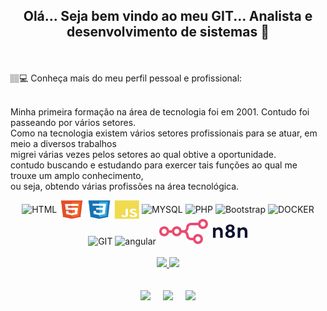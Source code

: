 <div align="center"><h2> Olá... Seja bem vindo ao meu GIT...  Analista e desenvolvimento de sistemas 👋</h2></div><br /><br />
<div text-color="#FF0000">🏽‍💻 Conheça mais do meu perfil pessoal e profissional: </div><br />
<div>
  <p align="left">
    Minha primeira formação na área de tecnologia foi em 2001. Contudo foi passeando por vários setores.<br />
    Como na tecnologia existem vários setores profissionais para se atuar, em meio a diversos trabalhos <br />
    migrei várias vezes pelos setores ao qual obtive a oportunidade.<br />
    contudo buscando e estudando para exercer tais funções ao qual me trouxe um amplo conhecimento,<br />
    ou seja, obtendo várias profissões na área tecnológica.<br />
  </p>
</div>

<div align="center">
<img align="center" alt="HTML" height="30" width="40" src="https://cdn.jsdelivr.net/gh/devicons/devicon/icons/linux/linux-original.svg" />
<img align="center" alt="HTML" height="30" width="40" src="https://raw.githubusercontent.com/devicons/devicon/master/icons/html5/html5-original.svg">
<img align="center" alt="CSS" height="30" width="40" src="https://raw.githubusercontent.com/devicons/devicon/master/icons/css3/css3-original.svg">
<img align="center" alt="JavaScript" height="30" width="40" src="https://raw.githubusercontent.com/devicons/devicon/master/icons/javascript/javascript-plain.svg">
<img align="center" alt="MYSQL" height="30" width="40" src="https://cdn.jsdelivr.net/gh/devicons/devicon/icons/mysql/mysql-original-wordmark.svg" /> <img align="center" alt="PHP" height="30" width="40" src="https://cdn.jsdelivr.net/gh/devicons/devicon/icons/php/php-original.svg" />
<img align="center" alt="Bootstrap" height="30" width="40" src="https://cdn.jsdelivr.net/gh/devicons/devicon/icons/bootstrap/bootstrap-original.svg" />
<img align="center" alt="DOCKER" height="30" width="40" src="https://cdn.jsdelivr.net/gh/devicons/devicon/icons/docker/docker-original-wordmark.svg" />
<img align="center" alt="GIT" height="30" width="40" src="https://cdn.jsdelivr.net/gh/devicons/devicon/icons/github/github-original-wordmark.svg" />
<img align="center" alt="angular" height="30" width="40" src="https://cdn.jsdelivr.net/gh/devicons/devicon/icons/angularjs/angularjs-original.svg" />
  <svg width="143" height="40" viewBox="0 0 143 40" fill="none" xmlns="http://www.w3.org/2000/svg" data-v-3baeee6e="" class=""><path fill-rule="evenodd" clip-rule="evenodd" d="M78.9736 8C78.9736 12.4183 75.3919 16 70.9736 16C67.246 16 64.1138 13.4505 63.2257 10H52.0564C50.101 10 48.4323 11.4137 48.1108 13.3424L47.782 15.3152C47.4698 17.1883 46.5223 18.8185 45.1824 20C46.5223 21.1815 47.4698 22.8117 47.782 24.6848L48.1108 26.6576C48.4323 28.5863 50.101 30 52.0564 30H55.2257C56.1138 26.5495 59.246 24 62.9736 24C67.3919 24 70.9736 27.5817 70.9736 32C70.9736 36.4183 67.3919 40 62.9736 40C59.246 40 56.1138 37.4505 55.2257 34H52.0564C48.1457 34 44.8082 31.1727 44.1653 27.3152L43.8364 25.3424C43.515 23.4137 41.8462 22 39.8909 22H36.628C35.6294 25.2801 32.5802 27.6667 28.9736 27.6667C25.367 27.6667 22.3179 25.2801 21.3193 22H16.628C15.6294 25.2801 12.5802 27.6667 8.97363 27.6667C4.55536 27.6667 0.973633 24.0849 0.973633 19.6667C0.973633 15.2484 4.55536 11.6667 8.97363 11.6667C12.8204 11.6667 16.033 14.3817 16.7998 18H21.1475C21.9143 14.3817 25.1269 11.6667 28.9736 11.6667C32.8204 11.6667 36.033 14.3817 36.7998 18H39.8909C41.8462 18 43.515 16.5863 43.8364 14.6576L44.1653 12.6848C44.8082 8.8273 48.1457 6 52.0564 6L63.2257 6C64.1138 2.54955 67.246 0 70.9736 0C75.3919 0 78.9736 3.58172 78.9736 8ZM74.9736 8C74.9736 10.2091 73.1828 12 70.9736 12C68.7645 12 66.9736 10.2091 66.9736 8C66.9736 5.79086 68.7645 4 70.9736 4C73.1828 4 74.9736 5.79086 74.9736 8ZM8.97363 23.6667C11.1828 23.6667 12.9736 21.8758 12.9736 19.6667C12.9736 17.4575 11.1828 15.6667 8.97363 15.6667C6.76449 15.6667 4.97363 17.4575 4.97363 19.6667C4.97363 21.8758 6.76449 23.6667 8.97363 23.6667ZM28.9736 23.6667C31.1828 23.6667 32.9736 21.8758 32.9736 19.6667C32.9736 17.4575 31.1828 15.6667 28.9736 15.6667C26.7645 15.6667 24.9736 17.4575 24.9736 19.6667C24.9736 21.8758 26.7645 23.6667 28.9736 23.6667ZM62.9736 36C65.1828 36 66.9736 34.2091 66.9736 32C66.9736 29.7909 65.1828 28 62.9736 28C60.7645 28 58.9736 29.7909 58.9736 32C58.9736 34.2091 60.7645 36 62.9736 36Z" fill="#EA4B71" data-v-3baeee6e=""></path><path d="M86.9785 30.001H91.1554V21.1578C91.1554 18.2536 92.9175 16.981 94.908 16.981C96.8659 16.981 98.3996 18.2862 98.3996 20.962V30.001H102.576V20.1136C102.576 15.8389 100.096 13.3589 96.2133 13.3589C93.7659 13.3589 92.3954 14.3378 91.4164 15.6104H91.1554L90.7964 13.6852H86.9785V30.001Z" fill="#101330" data-v-3baeee6e=""></path><path d="M118.563 19.0041V18.8083C119.999 18.0904 121.435 16.8504 121.435 14.4031C121.435 10.8789 118.53 8.75781 114.517 8.75781C110.405 8.75781 107.468 11.0094 107.468 14.4683C107.468 16.8178 108.839 18.0904 110.34 18.8083V19.0041C108.676 19.5915 106.685 21.3536 106.685 24.2904C106.685 27.8473 109.622 30.3273 114.484 30.3273C119.346 30.3273 122.185 27.8473 122.185 24.2904C122.185 21.3536 120.227 19.6241 118.563 19.0041ZM114.484 11.7599C116.116 11.7599 117.323 12.8041 117.323 14.5662C117.323 16.3283 116.083 17.3726 114.484 17.3726C112.885 17.3726 111.547 16.3283 111.547 14.5662C111.547 12.7715 112.82 11.7599 114.484 11.7599ZM114.484 27.1947C112.591 27.1947 111.058 25.9873 111.058 23.9315C111.058 22.0715 112.33 20.6683 114.451 20.6683C116.54 20.6683 117.813 22.0389 117.813 23.9968C117.813 25.9873 116.344 27.1947 114.484 27.1947Z" fill="#101330" data-v-3baeee6e=""></path><path d="M126.428 30.001H130.605V21.1578C130.605 18.2536 132.367 16.981 134.358 16.981C136.316 16.981 137.849 18.2862 137.849 20.962V30.001H142.026V20.1136C142.026 15.8389 139.546 13.3589 135.663 13.3589C133.216 13.3589 131.845 14.3378 130.866 15.6104H130.605L130.246 13.6852H126.428V30.001Z" fill="#101330" data-v-3baeee6e=""></path></svg>
</div><br>

<div align="center">
  <a href="https://github.com/cosclerison">
  <img height="150em" src="https://github-readme-stats.vercel.app/api?username=cosclerison&show_icons=true&theme=gotham&include_all_commits=true&count_private=true"/>
  <img height="150em" src="https://github-readme-stats.vercel.app/api/top-langs/?username=cosclerison&layout=compact&langs_count=7&theme=gotham"/>
</div><br><br>
  
  <div align="center"> 
  <a href="https://www.youtube.com/@cosclerison" target="_blank"><img src="https://img.shields.io/badge/YouTube-FF0000?style=for-the-badge&logo=youtube&logoColor=white&borderRadius=20px"></a>&#160;&#160;&#160;&#160;  
  <a href="https://www.instagram.com/cosclerison/" target="_blank"><img src="https://img.shields.io/badge/-Instagram-%23E4405F?style=for-the-badge&logo=instagram&logoColor=white"></a>&#160;&#160;&#160;&#160;  
  <a href="https://www.linkedin.com/in/cosclerison/" target="_blank"><img src="https://img.shields.io/badge/-LinkedIn-%230077B5?style=for-the-badge&logo=linkedin&logoColor=white"></a>
</div>
